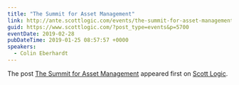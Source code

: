 ```yaml
---
title: "The Summit for Asset Management"
link: http://ante.scottlogic.com/events/the-summit-for-asset-management/
guid: https://www.scottlogic.com/?post_type=events&p=5700
eventDate: 2019-02-28
pubDateTime: 2019-01-25 08:57:57 +0000
speakers:
  - Colin Eberhardt
---
```


<p>The post <a rel="nofollow" href="http://ante.scottlogic.com/events/the-summit-for-asset-management/">The Summit for Asset Management</a> appeared first on <a rel="nofollow" href="http://ante.scottlogic.com">Scott Logic</a>.</p>